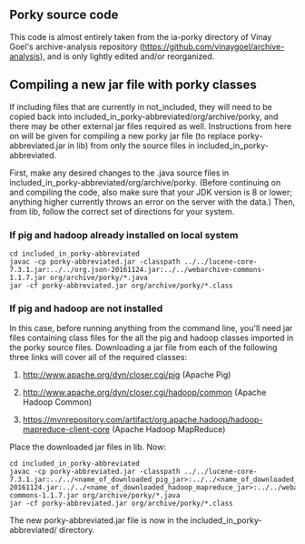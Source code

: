 ## Porky source code

This code is almost entirely taken from the ia-porky directory of Vinay Goel's archive-analysis repository (https://github.com/vinaygoel/archive-analysis), and is only lightly edited and/or reorganized.

## Compiling a new jar file with porky classes

If including files that are currently in not_included, they will need to be copied back into included_in_porky-abbreviated/org/archive/porky, and there may be other external jar files required as well. Instructions from here on will be given for compiling a new porky jar file (to replace porky-abbreviated.jar in lib) from only the source files in included_in_porky-abbreviated.

First, make any desired changes to the .java source files in included_in_porky-abbreviated/org/archive/porky. (Before continuing on and compiling the code, also make sure that your JDK version is 8 or lower; anything higher currently throws an error on the server with the data.) Then, from lib, follow the correct set of directions for your system.

### If pig and hadoop already installed on local system

```
cd included_in_porky-abbreviated
javac -cp porky-abbreviated.jar -classpath ../../lucene-core-7.3.1.jar:../../org.json-20161124.jar:../../webarchive-commons-1.1.7.jar org/archive/porky/*.java
jar -cf porky-abbreviated.jar org/archive/porky/*.class
```

### If pig and hadoop are not installed

In this case, before running anything from the command line, you'll need jar files containing class files for the all the pig and hadoop classes imported in the porky source files. Downloading a jar file from each of the following three links will cover all of the required classes:

1. http://www.apache.org/dyn/closer.cgi/pig (Apache Pig)

2. http://www.apache.org/dyn/closer.cgi/hadoop/common (Apache Hadoop Common)

3. https://mvnrepository.com/artifact/org.apache.hadoop/hadoop-mapreduce-client-core (Apache Hadoop MapReduce)

Place the downloaded jar files in lib. Now:

```
cd included_in_porky-abbreviated
javac -cp porky-abbreviated.jar -classpath ../../lucene-core-7.3.1.jar:../../<name_of_downloaded_pig_jar>:../../<name_of_downloaded_hadoop_common_jar>:../../org.json-20161124.jar:../../<name_of_downloaded_hadoop_mapreduce_jar>:../../webarchive-commons-1.1.7.jar org/archive/porky/*.java
jar -cf porky-abbreviated.jar org/archive/porky/*.class
```

The new porky-abbreviated.jar file is now in the included_in_porky-abbreviated/ directory.
